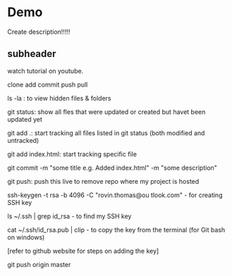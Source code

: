 # Demo

Create description!!!!!

## subheader

watch tutorial on youtube. 

clone
add
commit
push
pull


ls -la : to view hidden files & folders

git status: show all fles that were updated or created but havet been updated yet

git add .: start tracking all files listed in git status (both modified and untracked)

git add index.html: start tracking specific file

git commit -m "some title e.g. Added index.html" -m "some description"

git push: push this live to remove repo where my project is hosted

ssh-keygen -t rsa -b 4096 -C "rovin.thomas@ou
tlook.com" - for creating SSH key

ls ~/.ssh | grep id_rsa - to find my SSH key

cat ~/.ssh/id_rsa.pub | clip - to copy the key from the terminal (for Git bash on windows)

[refer to github website for steps on adding the key]


git push origin master
